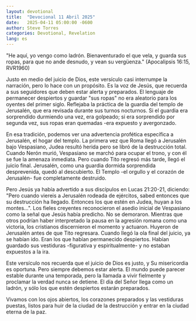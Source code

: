 ```yaml
---
layout: devotional
title:  "Devocional 11 Abril 2025"
date:   2025-04-11 05:00:00 -0600
author: Steve Torres
categories: Devotional, Revelation
lang: es
---
```


<div class="scripture">
  "He aquí, yo vengo como ladrón. Bienaventurado el que vela, y guarda sus ropas, para que no ande desnudo, y vean su vergüenza." (Apocalipsis 16:15, RVR1960)
</div>

Justo en medio del juicio de Dios, este versículo casi interrumpe la narración, pero lo hace con un propósito. Es la voz de Jesús, que recuerda a sus seguidores que deben estar alerta y preparados. El lenguaje de permanecer despiertos y guardar "sus ropas" no era aleatorio para los oyentes del primer siglo. Reflejaba la práctica de la guardia del templo de Jerusalén, que era revisada durante sus turnos nocturnos. Si el guardia era sorprendido durmiendo una vez, era golpeado; si era sorprendido por segunda vez, sus ropas eran quemadas -era expuesto y avergonzado.

En esa tradición, podemos ver una advertencia profética específica a Jerusalén, el hogar del templo. La primera vez que Roma llegó a Jerusalén bajo Vespasiano, Judea resultó herida pero se libró de la destrucción total. Cuando Nerón murió, Vespasiano se marchó para ocupar el trono, y con él se fue la amenaza inmediata. Pero cuando Tito regresó más tarde, llegó el juicio final. Jerusalén, como una guardia dormida sorprendida desprevenida, quedó al descubierto. El Templo -el orgullo y el corazón de Jerusalén- fue completamente destruido.

Pero Jesús ya había advertido a sus discípulos en Lucas 21:20-21, diciendo: "Pero cuando viereis a Jerusalén rodeada de ejércitos, sabed entonces que su destrucción ha llegado. Entonces los que estén en Judea, huyan a los montes...". Los fieles creyentes reconocieron el asedio inicial de Vespasiano como la señal que Jesús había predicho. No se demoraron. Mientras que otros podrían haber interpretado la pausa en la agresión romana como una victoria, los cristianos discernieron el momento y actuaron. Huyeron de Jerusalén antes de que Tito regresara. Cuando llegó la ola final del juicio, ya se habían ido. Eran los que habían permanecido despiertos. Habían guardado sus vestiduras -figurativa y espiritualmente- y no estaban expuestos a la ira.

Este versículo nos recuerda que el juicio de Dios es justo, y Su misericordia es oportuna. Pero siempre debemos estar alerta. El mundo puede parecer estable durante una temporada, pero la llamada a vivir fielmente y proclamar la verdad nunca se detiene. El día del Señor llega como un ladrón, y sólo los que estén despiertos estarán preparados.

Vivamos con los ojos abiertos, los corazones preparados y las vestiduras puestas, listos para huir de la ciudad de la destrucción y entrar en la ciudad eterna de la paz.
